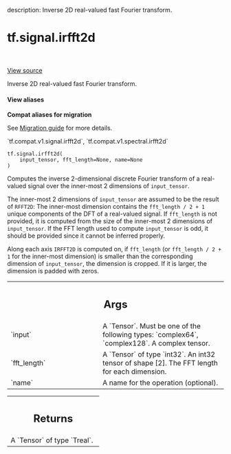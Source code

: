 description: Inverse 2D real-valued fast Fourier transform.

<div itemscope itemtype="http://developers.google.com/ReferenceObject">
<meta itemprop="name" content="tf.signal.irfft2d" />
<meta itemprop="path" content="Stable" />
</div>

# tf.signal.irfft2d

<!-- Insert buttons and diff -->

<table class="tfo-notebook-buttons tfo-api nocontent" align="left">

</table>

<a target="_blank" class="external" href="/code/stable/tensorflow/python/ops/signal/fft_ops.py">View source</a>



Inverse 2D real-valued fast Fourier transform.


<section class="expandable">
  <h4 class="showalways">View aliases</h4>
  <p>
<b>Compat aliases for migration</b>
<p>See
<a href="https://www.tensorflow.org/guide/migrate">Migration guide</a> for
more details.</p>
<p>`tf.compat.v1.signal.irfft2d`, `tf.compat.v1.spectral.irfft2d`</p>
</p>
</section>

<pre class="devsite-click-to-copy prettyprint lang-py tfo-signature-link">
<code>tf.signal.irfft2d(
    input_tensor, fft_length=None, name=None
)
</code></pre>



<!-- Placeholder for "Used in" -->

Computes the inverse 2-dimensional discrete Fourier transform of a real-valued
signal over the inner-most 2 dimensions of `input_tensor`.

The inner-most 2 dimensions of `input_tensor` are assumed to be the result of `RFFT2D`:
The inner-most dimension contains the `fft_length / 2 + 1` unique components of
the DFT of a real-valued signal. If `fft_length` is not provided, it is computed
from the size of the inner-most 2 dimensions of `input_tensor`. If the FFT length used
to compute `input_tensor` is odd, it should be provided since it cannot be inferred
properly.

Along each axis `IRFFT2D` is computed on, if `fft_length` (or
`fft_length / 2 + 1` for the inner-most dimension) is smaller than the
corresponding dimension of `input_tensor`, the dimension is cropped. If it is larger,
the dimension is padded with zeros.

<!-- Tabular view -->
 <table class="responsive fixed orange">
<colgroup><col width="214px"><col></colgroup>
<tr><th colspan="2"><h2 class="add-link">Args</h2></th></tr>

<tr>
<td>
`input`<a id="input"></a>
</td>
<td>
A `Tensor`. Must be one of the following types: `complex64`, `complex128`.
A complex tensor.
</td>
</tr><tr>
<td>
`fft_length`<a id="fft_length"></a>
</td>
<td>
A `Tensor` of type `int32`.
An int32 tensor of shape [2]. The FFT length for each dimension.
</td>
</tr><tr>
<td>
`name`<a id="name"></a>
</td>
<td>
A name for the operation (optional).
</td>
</tr>
</table>



<!-- Tabular view -->
 <table class="responsive fixed orange">
<colgroup><col width="214px"><col></colgroup>
<tr><th colspan="2"><h2 class="add-link">Returns</h2></th></tr>
<tr class="alt">
<td colspan="2">
A `Tensor` of type `Treal`.
</td>
</tr>

</table>

